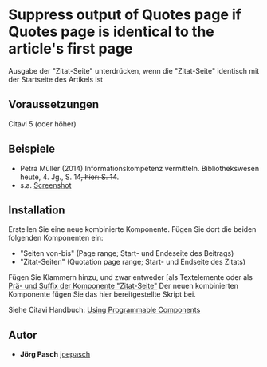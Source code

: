 # Suppress output of Quotes page if Quotes page is identical to the article's first page
Ausgabe der "Zitat-Seite" unterdrücken, wenn die "Zitat-Seite" identisch mit der Startseite des Artikels ist

## Voraussetzungen
Citavi 5 (oder höher)

## Beispiele

- Petra Müller (2014) Informationskompetenz vermitteln. Bibliothekswesen heute, 4. Jg., S. 14<del>, hier: S. 14</del>.
- s.a. [Screenshot](https://www.screencast.com/t/p7h2X4pT)

## Installation
Erstellen Sie eine neue kombinierte Komponente. Fügen Sie dort die beiden folgenden Komponenten ein:
- "Seiten von-bis" (Page range; Start- und Endeseite des Beitrags)
- "Zitat-Seiten" (Quotation page range; Start- und Endseite des Zitats)

Fügen Sie Klammern hinzu, und zwar entweder [als Textelemente oder als [Prä- und Suffix der Komponente "Zitat-Seite"](https://www.screencast.com/t/tbMberBp8i)
Der neuen kombinierten Komponente fügen Sie das hier bereitgestellte Skript bei.

Siehe Citavi Handbuch: [Using Programmable Components](https://www.citavi.com/programmable_components)

## Autor

* **Jörg Pasch** [joepasch](https://github.com/joepasch)
